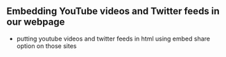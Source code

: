 ## Embedding YouTube videos and Twitter feeds in our webpage

+ putting youtube videos and twitter feeds in html using embed share option on those sites
